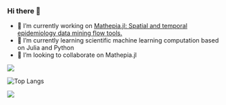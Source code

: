 ### Hi there 👋

- 🔭 I’m currently working on [Mathepia.jl: Spatial and temporal epidemiology data mining flow tools.](https://github.com/Song921012/Mathepia.jl)
- 🌱 I’m currently learning scientific machine learning computation based on Julia and Python
- 👯 I’m looking to collaborate on Mathepia.jl

![](https://github-readme-stats.vercel.app/api?username=Song921012&theme=vue)

![Top Langs](https://github-readme-stats.vercel.app/api/top-langs/?username=Song921012&layout=compact&theme=vue)

![](https://github-readme-stats.vercel.app/api/wakatime?username=aidishage&layuout=compact&theme=vue)
